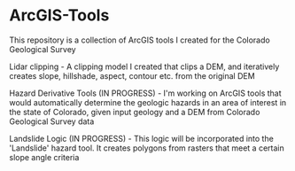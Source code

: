 # ArcGIS-Tools
This repository is a collection of ArcGIS tools I created for the Colorado Geological Survey

Lidar clipping - A clipping model I created that clips a DEM, and iteratively creates slope, hillshade, aspect, contour etc. from the original DEM

Hazard Derivative Tools (IN PROGRESS) - I'm working on ArcGIS tools that would automatically determine the geologic hazards in an area of interest in the state of Colorado, given input geology and a DEM from Colorado Geological Survey data

Landslide Logic (IN PROGRESS) - This logic will be incorporated into the 'Landslide' hazard tool. It creates polygons from rasters that meet a certain slope angle criteria
